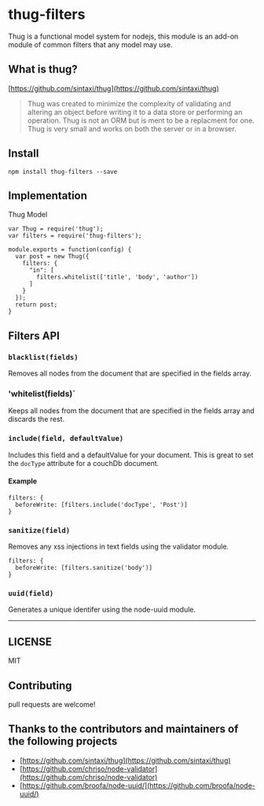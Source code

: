 # thug-filters

Thug is a functional model system for nodejs, this module is an add-on module of common filters that any model may use.

## What is thug?

[https://github.com/sintaxi/thug](https://github.com/sintaxi/thug)

> Thug was created to minimize the complexity of validating and altering an object before writing it to a data store or performing an operation. Thug is not an ORM but is ment to be a replacment for one. Thug is very small and works on both the server or in a browser.

## Install

```
npm install thug-filters --save
```

## Implementation

Thug Model

```
var Thug = require('thug');
var filters = require('thug-filters');

module.exports = function(config) {
  var post = new Thug({
    filters: {
      "in": [
        filters.whitelist(['title', 'body', 'author'])
      ]
    }
  });
  return post;
}
```

## Filters API

### `blacklist(fields)`

Removes all nodes from the document that are specified in the fields array.

### 'whitelist(fields)`

Keeps all nodes from the document that are specified in the fields array and discards the rest.

### `include(field, defaultValue)`

Includes this field and a defaultValue for your document.  This is great to set the `docType` attribute 
for a couchDb document.

#### Example

```
filters: {
  beforeWrite: [filters.include('docType', 'Post')]
}
``` 

### `sanitize(field)`

Removes any xss injections in text fields using the validator module.

```
filters: {
  beforeWrite: [filters.sanitize('body')]
}

```

### `uuid(field)`

Generates a unique identifer using the node-uuid module.

---

## LICENSE

MIT

## Contributing

pull requests are welcome!

## Thanks to the contributors and maintainers of the following projects

* [https://github.com/sintaxi/thug](https://github.com/sintaxi/thug)
* [https://github.com/chriso/node-validator](https://github.com/chriso/node-validator)
* [https://github.com/broofa/node-uuid/](https://github.com/broofa/node-uuid/)

